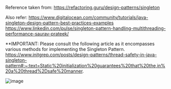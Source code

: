 Reference taken from: https://refactoring.guru/design-patterns/singleton

Also refer: https://www.digitalocean.com/community/tutorials/java-singleton-design-pattern-best-practices-examples
https://www.linkedin.com/pulse/singleton-pattern-handling-multithreading-performance-saurav-prateek/

**IMPORTANT: Please consult the following article as it encompasses various methods for implementing the Singleton Pattern.
https://www.initgrep.com/posts/design-patterns/thread-safety-in-java-singleton-pattern#:~:text=Static%20initialization%20guarantees%20that%20the,in%20a%20thread%2Dsafe%20manner.


![image](https://github.com/chayansharma7/Design_Patterns/assets/61390152/b1823b4b-6836-4d89-a9f7-d22098a1c132)
